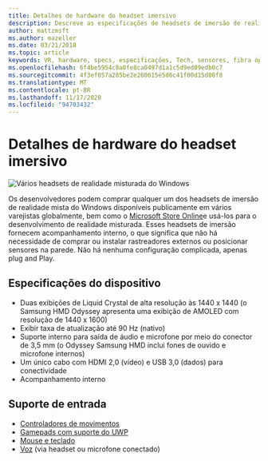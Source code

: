 ```yaml
---
title: Detalhes de hardware do headset imersivo
description: Descreve as especificações de headsets de imersão de realidade mista do Windows, fornecendo VR com acompanhamento interno (nenhuma configuração externa é necessária).
author: mattzmsft
ms.author: mazeller
ms.date: 03/21/2018
ms.topic: article
keywords: VR, hardware, specs, especificações, Tech, sensores, fibra óptica, exibição, headset de realidade misturada, headset da realidade virtual, o que é realidade virtual, headsets de imersão
ms.openlocfilehash: 6f4be5954c8a8fe8ca0497d1a1c5d9ed09edb0c7
ms.sourcegitcommit: 4f3ef057a285be2e260615e5d6c41f00d15d08f8
ms.translationtype: MT
ms.contentlocale: pt-BR
ms.lasthandoff: 11/17/2020
ms.locfileid: "94703432"
---
```

# <a name="immersive-headset-hardware-details"></a>Detalhes de hardware do headset imersivo

![Vários headsets de realidade misturada do Windows](images/MR-headsets.png)

Os desenvolvedores podem comprar qualquer um dos headsets de imersão de realidade mista do Windows disponíveis publicamente em vários varejistas globalmente, bem como o [Microsoft Store Online](https://www.microsoft.com/store/collections/VRandMixedrealityheadsets)e usá-los para o desenvolvimento de realidade misturada. Esses headsets de imersão fornecem acompanhamento interno, o que significa que não há necessidade de comprar ou instalar rastreadores externos ou posicionar sensores na parede. Não há nenhuma configuração complicada, apenas plug and Play.

## <a name="device-specifications"></a>Especificações do dispositivo
* Duas exibições de Liquid Crystal de alta resolução às 1440 x 1440 (o Samsung HMD Odyssey apresenta uma exibição de AMOLED com resolução de 1440 x 1600)
* Exibir taxa de atualização até 90 Hz (nativo)
* Suporte interno para saída de áudio e microfone por meio do conector de 3,5 mm (o Odyssey Samsung HMD inclui fones de ouvido e microfone internos)
* Um único cabo com HDMI 2,0 (vídeo) e USB 3,0 (dados) para conectividade
* Acompanhamento interno

## <a name="input-support"></a>Suporte de entrada
* [Controladores de movimentos](../design/motion-controllers.md)
* [Gamepads com suporte do UWP](hardware-accessories.md)
* [Mouse e teclado](hardware-accessories.md)
* [Voz](../design/voice-input.md) (via headset ou microfone conectado)

